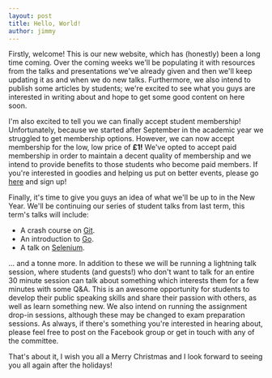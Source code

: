 ```yaml
---
layout: post
title: Hello, World!
author: jimmy
---
```


Firstly, welcome! This is our new website, which has (honestly) been a long time coming. Over the coming weeks we'll be populating it with resources from the talks and presentations we've already given and then we'll keep updating it as and when we do new talks. Furthermore, we also intend to publish some articles by students; we're excited to see what you guys are interested in writing about and hope to get some good content on here soon.

I'm also excited to tell you we can finally accept student membership! Unfortunately, because we started after September in the academic year we struggled to get membership options. However, we can now accept membership for the low, low price of **£1!** We've opted to accept paid membership in order to maintain a decent quality of membership and we intend to provide benefits to those students who become paid members. If you're interested in goodies and helping us put on better events, please go [here](http://www.mmunion.co.uk/studentactivities/manchester/societies/computing/) and sign up!

Finally, it's time to give you guys an idea of what we'll be up to in the New Year. We'll be continuing our series of student talks from last term, this term's talks will include:

* A crash course on [Git](http://git-scm.com/).
* An introduction to [Go](http://golang.org/).
* A talk on [Selenium](http://www.seleniumhq.org/).

... and a tonne more. In addition to these we will be running a lightning talk session, where students (and guests!) who don't want to talk for an entire 30 minute session can talk about something which interests them for a few minutes with some Q&A. This is an awesome opportunity for students to develop their public speaking skills and share their passion with others, as well as learn something new. We also intend on running the assignment drop-in sessions, although these may be changed to exam preparation sessions. As always, if there's something you're interested in hearing about, please feel free to post on the Facebook group or get in touch with any of the committee.

That's about it, I wish you all a Merry Christmas and I look forward to seeing you all again after the holidays!
